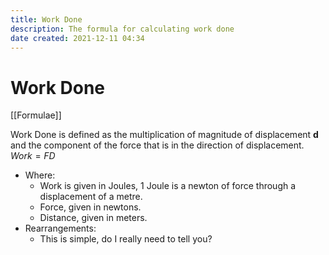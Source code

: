 ```yaml
---
title: Work Done
description: The formula for calculating work done
date created: 2021-12-11 04:34
---
```


# Work Done

[[Formulae]]

Work Done is defined as the multiplication of magnitude of displacement **d** and the component of the force that is in the direction of displacement.
$Work = FD$

- Where:
  - Work is given in Joules, 1 Joule is a newton of force through a displacement of a metre.
  - Force, given in newtons.
  - Distance, given in meters.
- Rearrangements:
  - This is simple, do I really need to tell you?